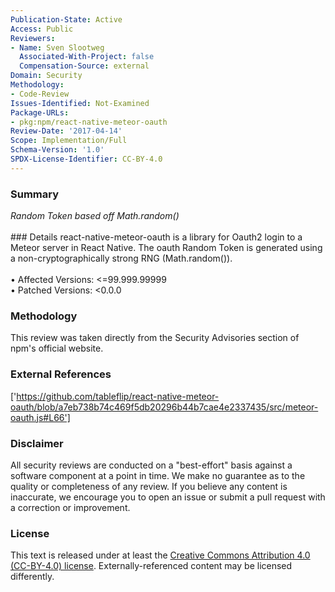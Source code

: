 ```yaml
---
Publication-State: Active
Access: Public
Reviewers:
- Name: Sven Slootweg
  Associated-With-Project: false
  Compensation-Source: external
Domain: Security
Methodology:
- Code-Review
Issues-Identified: Not-Examined
Package-URLs:
- pkg:npm/react-native-meteor-oauth
Review-Date: '2017-04-14'
Scope: Implementation/Full
Schema-Version: '1.0'
SPDX-License-Identifier: CC-BY-4.0
---
```

### Summary
*Random Token based off Math.random()*<br><br>### Details
react-native-meteor-oauth is a library for Oauth2 login to a Meteor server in React Native. The oauth Random Token is generated using a non-cryptographically strong RNG (Math.random()).
<br><br>• Affected Versions: <=99.999.99999
<br>• Patched Versions: <0.0.0
### Methodology
This review was taken directly from the Security Advisories section of npm's official website.
### External References
['https://github.com/tableflip/react-native-meteor-oauth/blob/a7eb738b74c469f5db20296b44b7cae4e2337435/src/meteor-oauth.js#L66']
### Disclaimer
All security reviews are conducted on a "best-effort" basis against a software component at a point in time. We make no guarantee as to the quality or completeness of any review. If you believe any content is inaccurate, we encourage you to open an issue or submit a pull request with a correction or improvement.
### License
This text is released under at least the [Creative Commons Attribution 4.0 (CC-BY-4.0) license](https://creativecommons.org/licenses/by/4.0/legalcode.txt). Externally-referenced content may be licensed differently.
